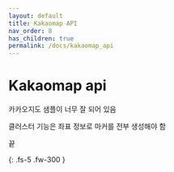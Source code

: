 ```yaml
---
layout: default
title: Kakaomap API
nav_order: 8
has_children: true
permalink: /docs/kakaomap_api
---
```


# Kakaomap api

카카오지도 샘플이 너무 잘 되어 있음

클러스터 기능은 좌표 정보로 마커를 전부 생성해야 함  

끝

{: .fs-5 .fw-300 }